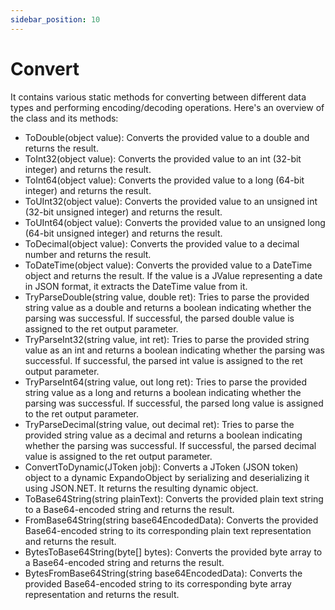 ```yaml
---
sidebar_position: 10
---
```

# Convert

It contains various static methods for converting between different data types and performing encoding/decoding operations. Here's an overview of the class and its methods:

- ToDouble(object value): Converts the provided value to a double and returns the result.
- ToInt32(object value): Converts the provided value to an int (32-bit integer) and returns the result.
- ToInt64(object value): Converts the provided value to a long (64-bit integer) and returns the result.
- ToUInt32(object value): Converts the provided value to an unsigned int (32-bit unsigned integer) and returns the result.
- ToUInt64(object value): Converts the provided value to an unsigned long (64-bit unsigned integer) and returns the result.
- ToDecimal(object value): Converts the provided value to a decimal number and returns the result.
- ToDateTime(object value): Converts the provided value to a DateTime object and returns the result. If the value is a JValue representing a date in JSON format, it extracts the DateTime value from it.
- TryParseDouble(string value, double ret): Tries to parse the provided string value as a double and returns a boolean indicating whether the parsing was successful. If successful, the parsed double value is assigned to the ret output parameter.
- TryParseInt32(string value, int ret): Tries to parse the provided string value as an int and returns a boolean indicating whether the parsing was successful. If successful, the parsed int value is assigned to the ret output parameter.
- TryParseInt64(string value, out long ret): Tries to parse the provided string value as a long and returns a boolean indicating whether the parsing was successful. If successful, the parsed long value is assigned to the ret output parameter.
- TryParseDecimal(string value, out decimal ret): Tries to parse the provided string value as a decimal and returns a boolean indicating whether the parsing was successful. If successful, the parsed decimal value is assigned to the ret output parameter.
- ConvertToDynamic(JToken jobj): Converts a JToken (JSON token) object to a dynamic ExpandoObject by serializing and deserializing it using JSON.NET. It returns the resulting dynamic object.
- ToBase64String(string plainText): Converts the provided plain text string to a Base64-encoded string and returns the result.
- FromBase64String(string base64EncodedData): Converts the provided Base64-encoded string to its corresponding plain text representation and returns the result.
- BytesToBase64String(byte[] bytes): Converts the provided byte array to a Base64-encoded string and returns the result.
- BytesFromBase64String(string base64EncodedData): Converts the provided Base64-encoded string to its corresponding byte array representation and returns the result.

